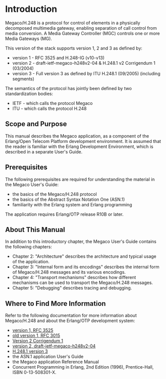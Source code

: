 <!--
%CopyrightBegin%

Copyright Ericsson AB 2023-2024. All Rights Reserved.

Licensed under the Apache License, Version 2.0 (the "License");
you may not use this file except in compliance with the License.
You may obtain a copy of the License at

    http://www.apache.org/licenses/LICENSE-2.0

Unless required by applicable law or agreed to in writing, software
distributed under the License is distributed on an "AS IS" BASIS,
WITHOUT WARRANTIES OR CONDITIONS OF ANY KIND, either express or implied.
See the License for the specific language governing permissions and
limitations under the License.

%CopyrightEnd%
-->
# Introduction

Megaco/H.248 is a protocol for control of elements in a physically decomposed
multimedia gateway, enabling separation of call control from media conversion. A
Media Gateway Controller (MGC) controls one or more Media Gateways (MG).

This version of the stack supports version 1, 2 and 3 as defined by:

- version 1 - RFC 3525 and H.248-IG (v10-v13)
- version 2 - draft-ietf-megaco-h248v2-04 & H.248.1 v2 Corrigendum 1 (03/2004)
- version 3 - Full version 3 as defined by ITU H.248.1 (09/2005) (including
  segments)

The semantics of the protocol has jointly been defined by two standardization
bodies:

- IETF - which calls the protocol Megaco
- ITU - which calls the protocol H.248

## Scope and Purpose

This manual describes the Megaco application, as a component of the Erlang/Open
Telecom Platform development environment. It is assumed that the reader is
familiar with the Erlang Development Environment, which is described in a
separate User's Guide.

## Prerequisites

The following prerequisites are required for understanding the material in the
Megaco User's Guide:

- the basics of the Megaco/H.248 protocol
- the basics of the Abstract Syntax Notation One (ASN.1)
- familiarity with the Erlang system and Erlang programming

The application requires Erlang/OTP release R10B or later.

## About This Manual

In addition to this introductory chapter, the Megaco User's Guide contains the
following chapters:

- Chapter 2: "Architecture" describes the architecture and typical usage of the
  application.
- Chapter 3: "Internal form and its encodings" describes the internal form of
  Megaco/H.248 messages and its various encodings.
- Chapter 4: "Transport mechanisms" describes how different mechanisms can be
  used to transport the Megaco/H.248 messages.
- Chapter 5: "Debugging" describes tracing and debugging.

## Where to Find More Information

Refer to the following documentation for more information about Megaco/H.248 and
about the Erlang/OTP development system:

- [version 1, RFC 3525](https://www.erlang.org/doc/standard/rfc3525.txt)
- [old version 1, RFC 3015](http://www.ietf.org/rfc/rfc3015.txt)
- [Version 2 Corrigendum 1](https://web.archive.org/web/20100704020645/http://www.erlang.org/project/megaco/standard/H.248.1-Corr1-200403.doc)
- [version 2, draft-ietf-megaco-h248v2-04](https://web.archive.org/web/20100620185420/http://erlang.org/project/megaco/standard/draft-ietf-megaco-h248v2-04.txt)
- [H.248.1 version 3](http://www.itu.int/)
- the ASN.1 application User's Guide
- the Megaco application Reference Manual
- Concurrent Programming in Erlang, 2nd Edition (1996), Prentice-Hall, ISBN
  0-13-508301-X.
